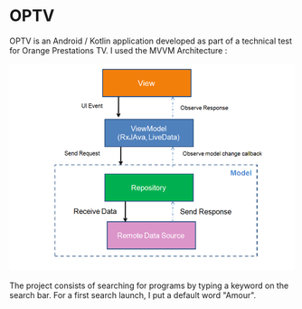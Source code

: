 # OPTV
OPTV is an Android / Kotlin application developed as part of a technical test for Orange Prestations TV.
I used the MVVM Architecture :

![Imgur Image](https://github.com/MessaouiSihem/OPTV/blob/master/app/src/main/assets/image_project_arch.png)




The project consists of searching for programs by typing a keyword on the search bar.
For a first search launch, I put a default word "Amour".
